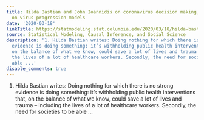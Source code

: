 ```yaml
---
title: Hilda Bastian and John Ioannidis on coronavirus decision making; Jon Zelner
  on virus progression models
date: '2020-03-18'
linkTitle: https://statmodeling.stat.columbia.edu/2020/03/18/hilda-bastian-and-john-ioannidis-on-coronavirus-decision-making-jon-zelner-on-virus-progression-models/
source: Statistical Modeling, Causal Inference, and Social Science
description: '1. Hilda Bastian writes: Doing nothing for which there is no strong
  evidence is doing something: it’s withholding public health interventions that,
  on the balance of what we know, could save a lot of lives and trauma – including
  the lives of a lot of healthcare workers. Secondly, the need for societies to be
  able ...'
disable_comments: true
---
```

1. Hilda Bastian writes: Doing nothing for which there is no strong evidence is doing something: it’s withholding public health interventions that, on the balance of what we know, could save a lot of lives and trauma – including the lives of a lot of healthcare workers. Secondly, the need for societies to be able ...